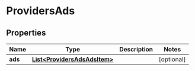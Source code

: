 
# ProvidersAds

## Properties
Name | Type | Description | Notes
------------ | ------------- | ------------- | -------------
**ads** | [**List&lt;ProvidersAdsAdsItem&gt;**](ProvidersAdsAdsItem.md) |  |  [optional]



